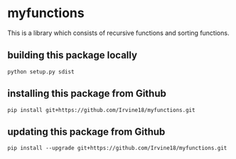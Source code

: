 # myfunctions
This is a library which consists of recursive functions and sorting functions.

## building this package locally
`python setup.py sdist`

## installing this package from Github
`pip install git+https://github.com/Irvine18/myfunctions.git`

## updating this package from Github
`pip install --upgrade git+https://github.com/Irvine18/myfunctions.git`
